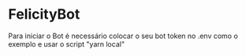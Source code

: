 # FelicityBot

Para iniciar o Bot é necessário colocar o seu bot token no .env como o exemplo e usar o script "yarn local"
